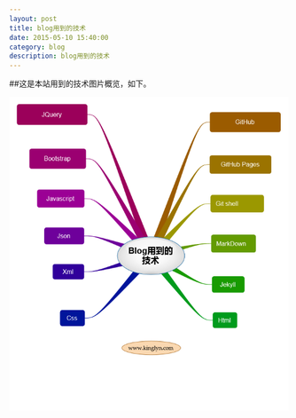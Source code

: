 ```yaml
---
layout: post
title: blog用到的技术
date: 2015-05-10 15:40:00
category: blog
description: blog用到的技术
---
```

##这是本站用到的技术图片概览，如下。

![](https://github.com/jingzihub/myspace/blob/gh-pages/images/Blogskill.png?raw=true)
